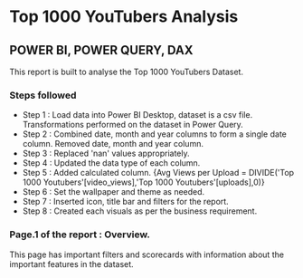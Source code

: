 # Top 1000 YouTubers Analysis

## POWER BI, POWER QUERY, DAX

This report is built to analyse the Top 1000 YouTubers Dataset. 

### Steps followed 

- Step 1 : Load data into Power BI Desktop, dataset is a csv file. Transformations performed on the dataset in Power Query.
- Step 2 : Combined date, month and year columns to form a single date column. Removed date, month and year column.
- Step 3 : Replaced 'nan' values appropriately.
- Step 4 : Updated the data type of each column.
- Step 5 : Added calculated column.
{Avg Views per Upload = DIVIDE('Top 1000 Youtubers'[video_views],'Top 1000 Youtubers'[uploads],0)}
- Step 6 : Set the wallpaper and theme as needed.
- Step 7 : Inserted icon, title bar and filters for the report. 
- Step 8 : Created each visuals as per the business requirement.

### Page.1 of the report : Overview.

This page has important filters and scorecards with information about the important features in the dataset.
